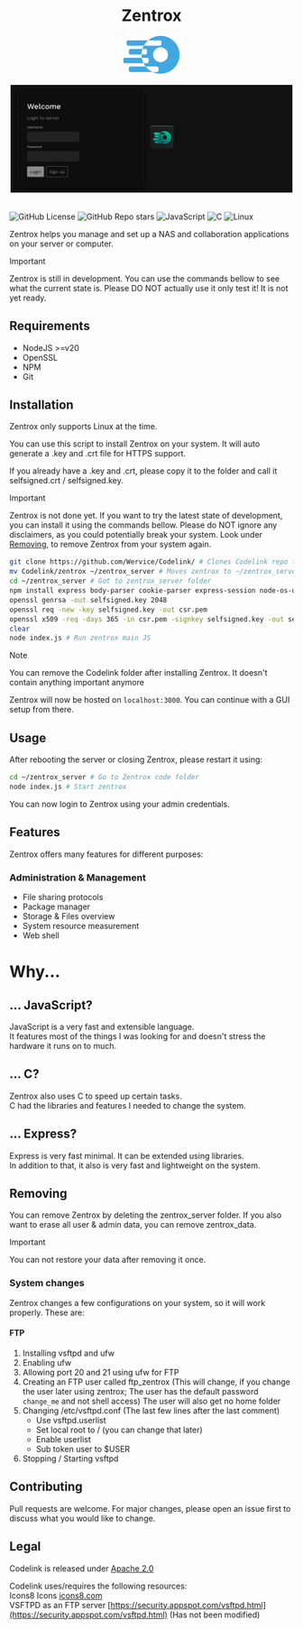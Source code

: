 <h1 align="center">Zentrox</h1>

<div align=center>
<img src="static/zentrox_lines.svg" width="100">
</div>
<br>
<div align="center">
<img src="static/readme_preview.png" alt="Preview of Zentrox" width="500">
</div>
<br>

![GitHub License](https://img.shields.io/github/license/Wervice/zentrox?style=for-the-badge)
![GitHub Repo stars](https://img.shields.io/github/stars/Wervice/zentrox?style=for-the-badge)
![JavaScript](https://img.shields.io/badge/JavaScript-white.svg?style=for-the-badge&logo=javascript&logoColor=black&color=gold)
![C](https://img.shields.io/badge/C%20Language-white.svg?style=for-the-badge&logo=c&logoColor=white&color=blue)
![Linux](https://img.shields.io/badge/Linux-white.svg?style=for-the-badge&logo=linux&logoColor=white&color=grey)

Zentrox helps you manage and set up a NAS and collaboration applications on your server or computer.

> [!IMPORTANT]
> Zentrox is still in development. You can use the commands bellow to see what the current state is.
> Please DO NOT actually use it only test it! It is not yet ready.

## Requirements

- NodeJS >=v20
- OpenSSL
- NPM
- Git

## Installation

Zentrox only supports Linux at the time.

You can use this script to install Zentrox on your system. It will auto generate a .key and .crt file for HTTPS support.

If you already have a .key and .crt, please copy it to the folder and call it selfsigned.crt / selfsigned.key.

> [!IMPORTANT]
> Zentrox is not done yet. If you want to try the latest state of development, you can install it using the commands bellow.
> Please do NOT ignore any disclaimers, as you could potentially break your system.
> Look under [Removing](#Removing), to remove Zentrox from your system again.

```bash
git clone https://github.com/Wervice/Codelink/ # Clones Codelink repo to current folder
mv Codelink/zentrox ~/zentrox_server # Moves zentrox to ~/zentrox_server. This folder includes the zentrox code
cd ~/zentrox_server # Got to zentrox_server folder
npm install express body-parser cookie-parser express-session node-os-utils ejs # Install node_packages
openssl genrsa -out selfsigned.key 2048
openssl req -new -key selfsigned.key -out csr.pem
openssl x509 -req -days 365 -in csr.pem -signkey selfsigned.key -out selfsigned.crt
clear
node index.js # Run zentrox main JS
```

> [!NOTE]
> You can remove the Codelink folder after installing Zentrox. It doesn't contain anything important anymore

Zentrox will now be hosted on `localhost:3000`. You can continue with a GUI setup from there.

## Usage

After rebooting the server or closing Zentrox, please restart it using:

```bash
cd ~/zentrox_server # Go to Zentrox code folder
node index.js # Start zentrox
```

You can now login to Zentrox using your admin credentials.

## Features

Zentrox offers many features for different purposes:

### Administration & Management

- File sharing protocols
- Package manager
- Storage & Files overview
- System resource measurement
- Web shell

# Why...

## ... JavaScript?

JavaScript is a very fast and extensible language.  
It features most of the things I was looking for and doesn't stress the hardware it runs on to much.

## ... C?

Zentrox also uses C to speed up certain tasks.  
C had the libraries and features I needed to change the system.

## ... Express?

Express is very fast minimal. It can be extended using libraries.  
In addition to that, it also is very fast and lightweight on the system.

## Removing

You can remove Zentrox by deleting the zentrox_server folder. If you also want to erase all user & admin data, you can remove zentrox_data.

> [!IMPORTANT]
> You can not restore your data after removing it once.

### System changes

Zentrox changes a few configurations on your system, so it will work properly. These are:

#### FTP

1. Installing vsftpd and ufw
2. Enabling ufw
3. Allowing port 20 and 21 using ufw for FTP
4. Creating an FTP user called ftp_zentrox (This will change, if you change the user later using zentrox; The user has the default password `change_me` and not shell access)
   The user will also get no home folder
5. Changing /etc/vsftpd.conf (The last few lines after the last comment)
   - Use vsftpd.userlist
   - Set local root to / (you can change that later)
   - Enable userlist
   - Sub token user to $USER
6. Stopping / Starting vsftpd

## Contributing

Pull requests are welcome. For major changes, please open an issue first
to discuss what you would like to change.

## Legal

Codelink is released under [Apache 2.0](https://github.com/Wervice/Codelink?tab=Apache-2.0-1-ov-file#readme)

Codelink uses/requires the following resources:  
Icons8 Icons [icons8.com](https://icons8.com)  
VSFTPD as an FTP server [https://security.appspot.com/vsftpd.html](https://security.appspot.com/vsftpd.html) (Has not been modified)
